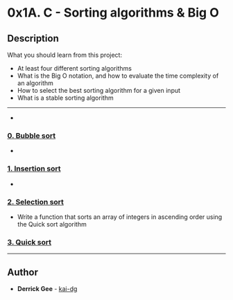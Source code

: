 # 0x1A. C - Sorting algorithms & Big O

## Description
What you should learn from this project:

* At least four different sorting algorithms
* What is the Big O notation, and how to evaluate the time complexity of an algorithm
* How to select the best sorting algorithm for a given input
* What is a stable sorting algorithm

---

* 

### [0. Bubble sort](./0-bubble_sort.c)


* 

### [1. Insertion sort](./1-insertion_sort_list.c)


* 

### [2. Selection sort](./2-selection_sort.c)


* Write a function that sorts an array of integers in ascending order using the Quick sort algorithm
### [3. Quick sort](./3-quick_sort.c)

---

## Author
* **Derrick Gee** - [kai-dg](https://github.com/kai-dg)
